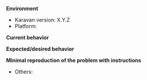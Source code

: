 
<!--
PLEASE HELP US PROCESS GITHUB ISSUES FASTER BY PROVIDING THE FOLLOWING INFORMATION.
-->
**Environment**
- Karavan version: X.Y.Z 
- Platform:  <!-- Mac, Linux, Windows -->

**Current behavior**
<!-- Describe how the issue manifests. -->

**Expected/desired behavior**
<!-- Describe what the desired behavior would be. -->

**Minimal reproduction of the problem with instructions**
<!-- Describe how to reproduce the problem -->

* Others:
<!-- Anything else relevant?  Operating system version, IDE, package manager, HTTP server, ... -->
